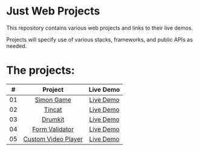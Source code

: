 # Just Web Projects

This repository contains various web projects and links to their live demos.

Projects will specify use of various stacks, frameworks, and public APIs as needed.



# The projects:


|  #  |            Project             | Live Demo |
| :-: | :----------------------------: | :-------: |
| 01  |       [Simon Game](https://github.com/rPhase/justwebprojects/tree/master/simon-game)       | [Live Demo](https://rphase.github.io/justwebprojects/simon-game/)
| 02  |       [Tincat](https://github.com/rPhase/justwebprojects/tree/master/tincat)       | [Live Demo](https://rphase.github.io/justwebprojects/tincat/)
| 03  |       [Drumkit](https://github.com/rPhase/justwebprojects/tree/master/drumkit)       | [Live Demo](https://rphase.github.io/justwebprojects/drumkit/)
| 04  |       [Form Validator](https://github.com/rPhase/justwebprojects/tree/master/form-validator)       | [Live Demo](https://rphase.github.io/justwebprojects/form-validator/)
| 05  |       [Custom Video Player](https://github.com/rPhase/justwebprojects/tree/master/custom-video-player)       | [Live Demo](https://rphase.github.io/justwebprojects/custom-video-player/)